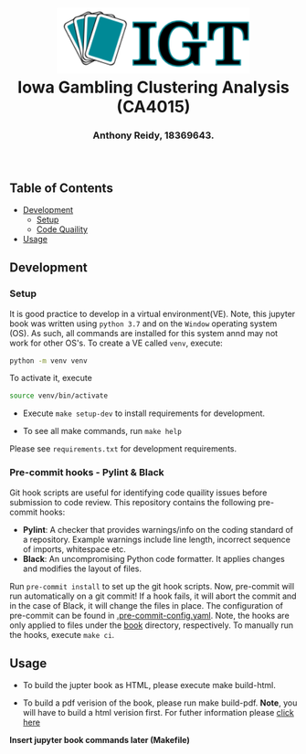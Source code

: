 <h1 align="center">
  <img alt="Iowa Gambling logo" src="./book/images/IGT-logo.png" height="115px" />
  <br/>
  Iowa Gambling Clustering Analysis (CA4015)
</h1>
<h3 align="center">
  Anthony Reidy, 18369643.
  <br/><br/><br/>
</h3>

## Table of Contents
- [Development](#development)
  - [Setup](#setup)
  - [Code Quaility](#pre-commit-hooks---pylint--black) 
- [Usage](#usage)

## Development
### Setup 
It is good practice to develop in a virtual environment(VE). Note, this jupyter book was written using `python 3.7` and on the `Window` operating system (OS). As such, all commands are installed for this system annd may not work for other OS's. To create a VE called `venv`, execute:
```bash
python -m venv venv
```
To activate it, execute
```bash
source venv/bin/activate
```

- Execute `make setup-dev` to install requirements for development. 

- To see all make commands, run `make help`

Please see `requirements.txt` for development requirements.

### Pre-commit hooks - Pylint & Black
Git hook scripts are useful for identifying code quaility issues before submission to code review. This repository contains the following pre-commit hooks:
- **Pylint**: A checker that provides warnings/info on the coding standard of a repository.  Example warnings include line length, incorrect sequence of imports, whitespace etc.
- **Black**: An uncompromising Python code formatter. It applies changes and modifies the layout of files.

Run `pre-commit install` to set up the git hook scripts. Now, pre-commit will run automatically on a git commit! If a hook fails, it will abort the commit and in the case of Black, it will change the files in place. The configuration of pre-commit can be found in [.pre-commit-config.yaml](.pre-commit-config.yaml). Note, the hooks are only applied to files under the [book](book) directory, respectively. To manually run the hooks, execute `make ci`.

## Usage
- To build the jupter book as HTML, please execute make build-html.

- To build a pdf verision of the book, please run make build-pdf. **Note**, you will have to build a html verision first. For futher information please [click here](https://jupyterbook.org/advanced/pdf.html?highlight=build%20pdf)

**Insert jupyter book commands later (Makefile)**
